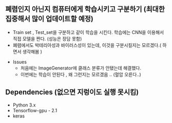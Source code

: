 ## 폐렴인지 아닌지 컴퓨터에게 학습시키고 구분하기 (최대한 집중해서 많이 업데이트할 예정)

- Train set , Test_set을 구분하고 같이 학습을 시킨다. 학습에는 CNN을 이용해서 직접 모델을 짠다. (성능은 장담 못함) 
- 폐렴에서도 박테리아성과 바이러스성이 있는데, 이것을 구분시킬지는 모르겠다.( 하면서 생각해봄 )





* Issues 
  - 처음에는 ImageGenerator에 클래스 분류가 안됐는데 해결했다.
  - 이번에는 학습이 안된다 , 왜 그런지는 모르겠음 .. (혈압 오른다..)



## Dependencies (없으면 지렁이도 실행 못시킴)

- Python 3.x 
- Tensorflow-gpu - 2.1 
- keras 
